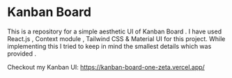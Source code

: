 # Kanban Board

This is a repository for a simple aesthetic UI of Kanban Board . I have used React.js , Context module , Tailwind CSS &  Material UI for this project.
While implementing this I tried to keep in mind the smallest details which was provided .

Checkout my Kanban UI: https://kanban-board-one-zeta.vercel.app/